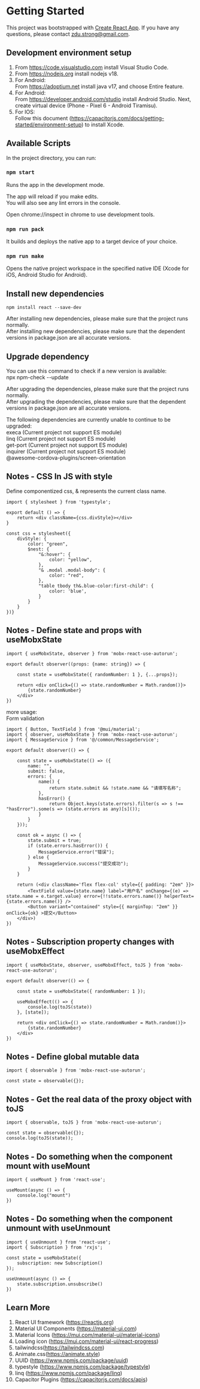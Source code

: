 # Getting Started

This project was bootstrapped with [Create React App](https://github.com/facebook/create-react-app). If you have any questions, please contact zdu.strong@gmail.com.<br/>

## Development environment setup
1. From https://code.visualstudio.com install Visual Studio Code.<br/>
2. From https://nodejs.org install nodejs v18.<br/>
3. For Android:<br/>
From https://adoptium.net install java v17, and choose Entire feature. <br/>
4. For Android:<br/>
From https://developer.android.com/studio install Android Studio. Next, create virtual device (Phone - Pixel 6 - Android Tiramisu).<br/>
5. For IOS:<br/>
Follow this document (https://capacitorjs.com/docs/getting-started/environment-setup) to install Xcode.<br/>

## Available Scripts

In the project directory, you can run:<br/>

### `npm start`

Runs the app in the development mode.<br/>

The app will reload if you make edits.<br/>
You will also see any lint errors in the console.<br/>

Open chrome://inspect in chrome to use development tools.<br/>

### `npm run pack`

It builds and deploys the native app to a target device of your choice.<br/>

### `npm run make`

Opens the native project workspace in the specified native IDE (Xcode for iOS, Android Studio for Android).<br/>

## Install new dependencies

    npm install react --save-dev

After installing new dependencies, please make sure that the project runs normally.<br/>
After installing new dependencies, please make sure that the dependent versions in package.json are all accurate versions.<br/>

## Upgrade dependency

You can use this command to check if a new version is available:<br/>
npx npm-check --update<br/>

After upgrading the dependencies, please make sure that the project runs normally.<br/>
After upgrading the dependencies, please make sure that the dependent versions in package.json are all accurate versions.<br/>

The following dependencies are currently unable to continue to be upgraded:<br/>
execa (Current project not support ES module)<br/>
linq (Current project not support ES module)<br/>
get-port (Current project not support ES module)<br/>
inquirer (Current project not support ES module)<br/>
@awesome-cordova-plugins/screen-orientation<br/>

## Notes - CSS In JS with style

Define componentized css, & represents the current class name.

    import { stylesheet } from 'typestyle';

    export default () => {
        return <div className={css.divStyle}></div>
    }

    const css = stylesheet({
        divStyle: {
            color: "green",
            $nest: {
                "&:hover": {
                    color: "yellow",
                },
                "& .modal .modal-body": {
                    color: "red",
                },
                "table tbody th&.blue-color:first-child": {
                    color: 'blue',
                }
            }
        }
    })}

## Notes - Define state and props with useMobxState

    import { useMobxState, observer } from 'mobx-react-use-autorun';

    export default observer((props: {name: string}) => {

        const state = useMobxState({ randomNumber: 1 }, {...props});

        return <div onClick={() => state.randomNumber = Math.random()}>
            {state.randomNumber}
        </div>
    })

more usage:<br/>
Form validation<br/>

    import { Button, TextField } from '@mui/material';
    import { observer, useMobxState } from 'mobx-react-use-autorun';
    import { MessageService } from '@/common/MessageService';

    export default observer(() => {

        const state = useMobxState(() => ({
            name: "",
            submit: false,
            errors: {
                name() {
                    return state.submit && !state.name && "请填写名称";
                },
                hasError() {
                    return Object.keys(state.errors).filter(s => s !== "hasError").some(s => (state.errors as any)[s]());
                }
            }
        }));

        const ok = async () => {
            state.submit = true;
            if (state.errors.hasError()) {
                MessageService.error("错误");
            } else {
                MessageService.success("提交成功");
            }
        }

        return (<div className='flex flex-col' style={{ padding: "2em" }}>
            <TextField value={state.name} label="用户名" onChange={(e) => state.name = e.target.value} error={!!state.errors.name()} helperText={state.errors.name()} />
            <Button variant="contained" style={{ marginTop: "2em" }} onClick={ok} >提交</Button>
        </div>)
    })

## Notes - Subscription property changes with useMobxEffect

    import { useMobxState, observer, useMobxEffect, toJS } from 'mobx-react-use-autorun';

    export default observer(() => {

        const state = useMobxState({ randomNumber: 1 });

        useMobxEffect(() => {
            console.log(toJS(state))
        }, [state]);

        return <div onClick={() => state.randomNumber = Math.random()}>
            {state.randomNumber}
        </div>
    })

## Notes - Define global mutable data

    import { observable } from 'mobx-react-use-autorun';

    const state = observable({});

## Notes - Get the real data of the proxy object with toJS

    import { observable, toJS } from 'mobx-react-use-autorun';

    const state = observable({});
    console.log(toJS(state));

## Notes - Do something when the component mount with useMount

    import { useMount } from 'react-use';

    useMount(async () => {
        console.log("mount")
    })

## Notes - Do something when the component unmount with useUnmount

    import { useUnmount } from 'react-use';
    import { Subscription } from 'rxjs';

    const state = useMobxState({
        subscription: new Subscription()
    });

    useUnmount(async () => {
        state.subscription.unsubscribe()
    })

## Learn More

1. React UI framework (https://reactjs.org)<br/>
2. Material UI Components (https://material-ui.com)<br/>
3. Material Icons (https://mui.com/material-ui/material-icons)<br/>
4. Loading icon (https://mui.com/material-ui/react-progress)<br/>
5. tailwindcss(https://tailwindcss.com)<br/>
6. Animate.css(https://animate.style)<br/>
7. UUID (https://www.npmjs.com/package/uuid)<br/>
8. typestyle (https://www.npmjs.com/package/typestyle)<br/>
9. linq (https://www.npmjs.com/package/linq)<br/>
10. Capacitor Plugins (https://capacitorjs.com/docs/apis)<br/>
